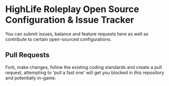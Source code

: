 # HighLife Roleplay Open Source Configuration & Issue Tracker
You can submit issues, balance and feature requests here as well as contribute to certain open-sourced configurations.

## Pull Requests
Fork, make changes, follow the existing coding standards and create a pull request, attempting to 'pull a fast one' will get you blocked in this repository and potentially in-game.
